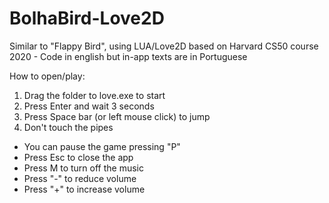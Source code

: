 # BolhaBird-Love2D
Similar to "Flappy Bird", using LUA/Love2D based on Harvard CS50 course 2020 - Code in english but in-app texts are in Portuguese

How to open/play:

1. Drag the folder to love.exe to start
2. Press Enter and wait 3 seconds
3. Press Space bar (or left mouse click) to jump 
4. Don't touch the pipes

- You can pause the game pressing "P"
- Press Esc to close the app
- Press M to turn off the music
- Press "-" to reduce volume
- Press "+" to increase volume
